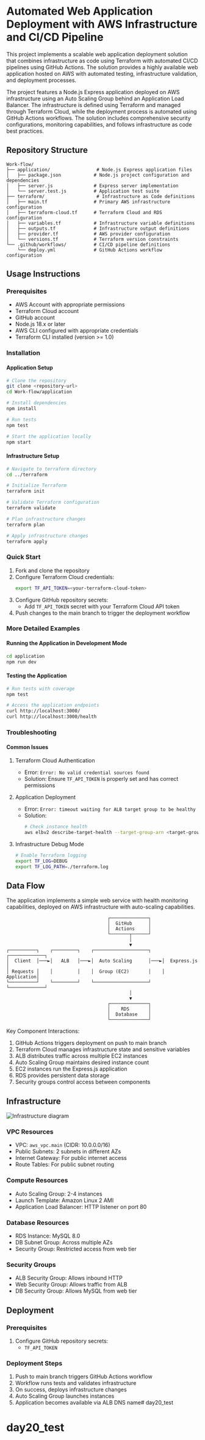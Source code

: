 # Automated Web Application Deployment with AWS Infrastructure and CI/CD Pipeline

This project implements a scalable web application deployment solution that combines infrastructure as code using Terraform with automated CI/CD pipelines using GitHub Actions. The solution provides a highly available web application hosted on AWS with automated testing, infrastructure validation, and deployment processes.

The project features a Node.js Express application deployed on AWS infrastructure using an Auto Scaling Group behind an Application Load Balancer. The infrastructure is defined using Terraform and managed through Terraform Cloud, while the deployment process is automated using GitHub Actions workflows. The solution includes comprehensive security configurations, monitoring capabilities, and follows infrastructure as code best practices.

## Repository Structure
```
Work-flow/
├── application/                 # Node.js Express application files
│   ├── package.json            # Node.js project configuration and dependencies
│   ├── server.js               # Express server implementation
│   └── server.test.js          # Application test suite
├── terraform/                   # Infrastructure as Code definitions
│   ├── main.tf                 # Primary AWS infrastructure configuration
│   ├── terraform-cloud.tf      # Terraform Cloud and RDS configuration
│   ├── variables.tf            # Infrastructure variable definitions
│   ├── outputs.tf              # Infrastructure output definitions
│   ├── provider.tf             # AWS provider configuration
│   └── versions.tf             # Terraform version constraints
└── .github/workflows/          # CI/CD pipeline definitions
    └── deploy.yml              # GitHub Actions workflow configuration
```

## Usage Instructions
### Prerequisites
- AWS Account with appropriate permissions
- Terraform Cloud account
- GitHub account
- Node.js 18.x or later
- AWS CLI configured with appropriate credentials
- Terraform CLI installed (version >= 1.0)

### Installation

#### Application Setup
```bash
# Clone the repository
git clone <repository-url>
cd Work-flow/application

# Install dependencies
npm install

# Run tests
npm test

# Start the application locally
npm start
```

#### Infrastructure Setup
```bash
# Navigate to terraform directory
cd ../terraform

# Initialize Terraform
terraform init

# Validate Terraform configuration
terraform validate

# Plan infrastructure changes
terraform plan

# Apply infrastructure changes
terraform apply
```

### Quick Start
1. Fork and clone the repository
2. Configure Terraform Cloud credentials:
   ```bash
   export TF_API_TOKEN=<your-terraform-cloud-token>
   ```
3. Configure GitHub repository secrets:
   - Add `TF_API_TOKEN` secret with your Terraform Cloud API token
4. Push changes to the main branch to trigger the deployment workflow

### More Detailed Examples
#### Running the Application in Development Mode
```bash
cd application
npm run dev
```

#### Testing the Application
```bash
# Run tests with coverage
npm test

# Access the application endpoints
curl http://localhost:3000/
curl http://localhost:3000/health
```

### Troubleshooting
#### Common Issues
1. Terraform Cloud Authentication
   - Error: `Error: No valid credential sources found`
   - Solution: Ensure `TF_API_TOKEN` is properly set and has correct permissions

2. Application Deployment
   - Error: `Error: timeout waiting for ALB target group to be healthy`
   - Solution: 
     ```bash
     # Check instance health
     aws elbv2 describe-target-health --target-group-arn <target-group-arn>
     ```

3. Infrastructure Debug Mode
   ```bash
   # Enable Terraform logging
   export TF_LOG=DEBUG
   export TF_LOG_PATH=./terraform.log
   ```

## Data Flow
The application implements a simple web service with health monitoring capabilities, deployed on AWS infrastructure with auto-scaling capabilities.

```ascii
                                     ┌──────────────┐
                                     │  GitHub      │
                                     │  Actions     │
                                     └───────┬──────┘
                                             │
                                             ▼
┌──────────┐    ┌─────────┐    ┌────────────────────┐    ┌─────────────┐
│  Client  │───►│   ALB   │───►│  Auto Scaling      │───►│  Express.js │
│ Requests │    │         │    │  Group (EC2)       │    │  Application│
└──────────┘    └─────────┘    └────────────────────┘    └─────────────┘
                                             │
                                             ▼
                                     ┌──────────────┐
                                     │    RDS       │
                                     │  Database    │
                                     └──────────────┘
```

Key Component Interactions:
1. GitHub Actions triggers deployment on push to main branch
2. Terraform Cloud manages infrastructure state and sensitive variables
3. ALB distributes traffic across multiple EC2 instances
4. Auto Scaling Group maintains desired instance count
5. EC2 instances run the Express.js application
6. RDS provides persistent data storage
7. Security groups control access between components

## Infrastructure

![Infrastructure diagram](./docs/infra.svg)
### VPC Resources
- VPC: `aws_vpc.main` (CIDR: 10.0.0.0/16)
- Public Subnets: 2 subnets in different AZs
- Internet Gateway: For public internet access
- Route Tables: For public subnet routing

### Compute Resources
- Auto Scaling Group: 2-4 instances
- Launch Template: Amazon Linux 2 AMI
- Application Load Balancer: HTTP listener on port 80

### Database Resources
- RDS Instance: MySQL 8.0
- DB Subnet Group: Across multiple AZs
- Security Group: Restricted access from web tier

### Security Groups
- ALB Security Group: Allows inbound HTTP
- Web Security Group: Allows traffic from ALB
- DB Security Group: Allows MySQL from web tier

## Deployment
### Prerequisites
1. Configure GitHub repository secrets:
   - `TF_API_TOKEN`

### Deployment Steps
1. Push to main branch triggers GitHub Actions workflow
2. Workflow runs tests and validates infrastructure
3. On success, deploys infrastructure changes
4. Auto Scaling Group launches instances
5. Application becomes available via ALB DNS name# day20_test
# day20_test

